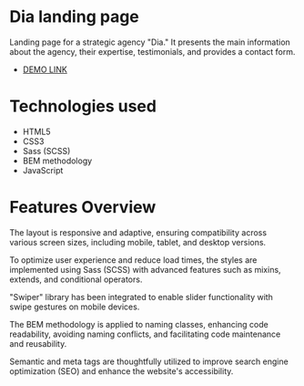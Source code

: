 # Dia landing page

Landing page for a strategic agency "Dia." It presents the main information about the agency, their expertise, testimonials, and provides a contact form.

- [DEMO LINK](https://oleksandr-maslo.github.io/dia-landing/)

# Technologies used

- HTML5
- CSS3
- Sass (SCSS)
- BEM methodology
- JavaScript

# Features Overview

The layout is responsive and adaptive, ensuring compatibility across various screen sizes, including mobile, tablet, and desktop versions.

To optimize user experience and reduce load times, the styles are implemented using Sass (SCSS) with advanced features such as mixins, extends, and conditional operators.

"Swiper" library has been integrated to enable slider functionality with swipe gestures on mobile devices.

The BEM methodology is applied to naming classes, enhancing code readability, avoiding naming conflicts, and facilitating code maintenance and reusability.

Semantic and meta tags are thoughtfully utilized to improve search engine optimization (SEO) and enhance the website's accessibility.